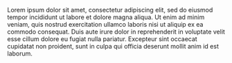 Lorem ipsum dolor sit amet, consectetur adipiscing elit, sed do eiusmod tempor incididunt
 ut labore et dolore magna aliqua. Ut enim ad minim veniam, quis nostrud exercitation 
 ullamco laboris nisi ut aliquip ex ea commodo consequat. Duis aute irure dolor in 
 reprehenderit in voluptate velit esse cillum dolore eu fugiat nulla pariatur. Excepteur 
 sint occaecat cupidatat non proident, sunt in culpa qui officia deserunt mollit anim id 
 est laborum.